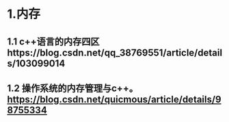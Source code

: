 # 1.内存
## 1.1 c++语言的内存四区https://blog.csdn.net/qq_38769551/article/details/103099014
## 1.2 操作系统的内存管理与c++。https://blog.csdn.net/quicmous/article/details/98755334
